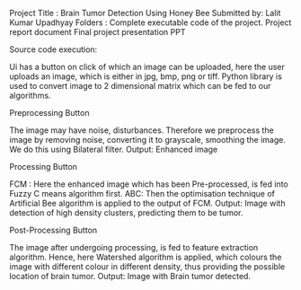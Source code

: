 Project Title : Brain Tumor Detection Using Honey Bee
Submitted by: Lalit Kumar Upadhyay
Folders :
Complete executable code of the project.
Project report document
Final project presentation PPT

Source code execution:

Ui has a button on click of which an image can be uploaded, here the user uploads an image, which is either in jpg, bmp, png or tiff. Python library is used to convert image to 2 dimensional matrix which can be fed to our algorithms.

Preprocessing Button

The image may have noise, disturbances. Therefore we preprocess the image by
removing noise, converting it to grayscale, smoothing the image. We do this using Bilateral filter.
Output: Enhanced image

Processing Button

FCM : Here the enhanced image which has been Pre-processed, is fed into Fuzzy C means algorithm first.
ABC:  Then the optimisation technique of Artificial Bee algorithm is applied to the output of FCM.
Output: Image with detection of high density clusters, predicting them to be tumor.

Post-Processing Button

The image after undergoing processing, is fed to feature extraction algorithm. Hence,
here Watershed algorithm is applied, which colours the image with different colour in different density, thus providing the possible location of brain tumor.
Output: Image with Brain tumor detected.
